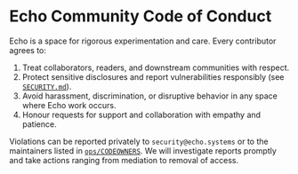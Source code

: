 # Echo Community Code of Conduct

Echo is a space for rigorous experimentation and care.  Every contributor agrees
to:

1. Treat collaborators, readers, and downstream communities with respect.
2. Protect sensitive disclosures and report vulnerabilities responsibly (see
   [`SECURITY.md`](SECURITY.md)).
3. Avoid harassment, discrimination, or disruptive behavior in any space where
   Echo work occurs.
4. Honour requests for support and collaboration with empathy and patience.

Violations can be reported privately to `security@echo.systems` or to the
maintainers listed in [`ops/CODEOWNERS`](ops/CODEOWNERS).  We will investigate
reports promptly and take actions ranging from mediation to removal of access.
